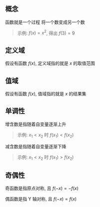 ## 概念

函数就是一个过程 将一个数变成另一个数

> 示例: $f(x) = x^2$, 得出 $f(3) = 9$

## 定义域

假设有函数 $f(x)$, 定义域指的就是 $x$ 的取值范围

## 值域

假设有函数 $f(x)$, 值域指的就是 $x$ 的结果集

## 单调性

增含数是指随着自变量逐渐上升

> 示例: $x_1<x_2$ 时 $f(x_1)<f(x_2)$

减含数是指随着自变量逐渐下降

> 示例: $x_1<x_2$ 时 $f(x_1)>f(x_2)$

## 奇偶性

奇函数是指原点对称, 且 $f(-x)=-f(x)$

偶函数是指 Y 轴对称, 且 $f(-x)=f(x)$